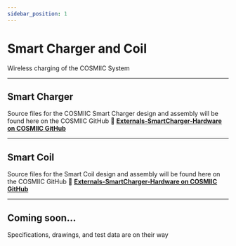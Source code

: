 ```yaml
---
sidebar_position: 1
---
```


# Smart Charger and Coil

Wireless charging of the COSMIIC System

---

## Smart Charger

Source files for the COSMIIC Smart Charger design and assembly will be found here on the COSMIIC GitHub :link: **[Externals-SmartCharger-Hardware on COSMIIC GitHub](https://github.com/COSMIIC-Inc/Externals-SmartCharger-Hardware)**


---

## Smart Coil

Source files for the Smart Coil design and assembly will be found here on the COSMIIC GitHub :link: **[Externals-SmartCharger-Hardware on COSMIIC GitHub](https://github.com/COSMIIC-Inc/Externals-SmartCharger-Hardware)**

---

## Coming soon...

Specifications, drawings, and test data are on their way